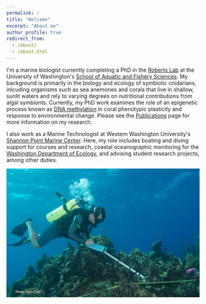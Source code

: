 ```yaml
---
permalink: /
title: "Welcome"
excerpt: "About me"
author_profile: true
redirect_from: 
  - /about/
  - /about.html
---
```


I'm a marine biologist currently completing a PhD in the [Roberts Lab](https://faculty.washington.edu/sr320/) at the University of Washington's [School of Aquatic and Fishery Sciences](https://fish.uw.edu/). My background is primarily in the biology and ecology of symbiotic cnidarians, inlcuding organisms such as sea anemones and corals that live in shallow, sunlit waters and rely to varying degrees on nutritional contributions from algal symbionts. Currently, my PhD work examines the role of an epigenetic process known as [DNA methylation](https://en.wikipedia.org/wiki/DNA_methylation) in coral phenotypic plasticity and response to environmental change. Please see the [Publications](https://jldimond.github.io/pubs/) page for more information on my research.

I also work as a Marine Technologist at Western Washington University's [Shannon Point Marine Center](http://www.wwu.edu/spmc/). Here, my role includes boating and diving support for courses and research, coastal oceanographic monitoring for the [Washington Department of Ecology](https://ecology.wa.gov/Research-Data/Monitoring-assessment/Puget-Sound-and-marine-monitoring), and advising student research projects, among other duties.

![monitoring](/images/RMonitoring5.2016-300-1.png)
